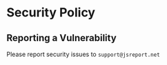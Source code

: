 # Security Policy

## Reporting a Vulnerability

Please report security issues to `support@jsreport.net`